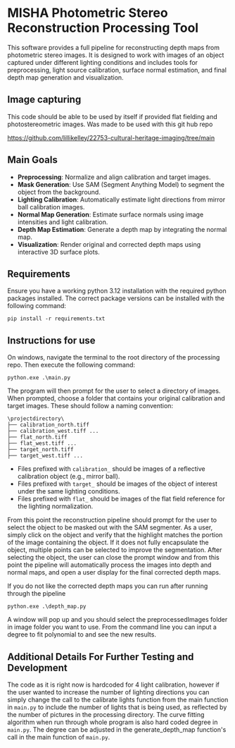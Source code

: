 # MISHA Photometric Stereo Reconstruction Processing Tool

This software provides a full pipeline for reconstructing depth maps from photometric stereo images. 
It is designed to work with images of an object captured under different lighting conditions and includes tools 
for preprocessing, light source calibration, surface normal estimation, and final depth map generation and visualization.

## Image capturing
This code should be able to be used by itself if provided flat fielding and photostereometric images. Was made to be 
used with this git hub repo

https://github.com/lillikelley/22753-cultural-heritage-imaging/tree/main

## Main Goals

- **Preprocessing**: Normalize and align calibration and target images.
- **Mask Generation**: Use SAM (Segment Anything Model) to segment the object from the background.
- **Lighting Calibration**: Automatically estimate light directions from mirror ball calibration images.
- **Normal Map Generation**: Estimate surface normals using image intensities and light calibration.
- **Depth Map Estimation**: Generate a depth map by integrating the normal map.
- **Visualization**: Render original and corrected depth maps using interactive 3D surface plots.

## Requirements

Ensure you have a working python 3.12 installation with the required python packages installed. 
The correct package versions can be installed with the following command:

```
pip install -r requirements.txt
```

## Instructions for use

On windows, navigate the terminal to the root directory of the processing repo. Then execute the following command:

```
python.exe .\main.py
```

The program will then prompt for the user to select a directory of images. When prompted, choose a folder that contains 
your original calibration and target images. These should follow a naming convention:

```
\projectdirectory\
├── calibration_north.tiff 
├── calibration_west.tiff ...
├── flat_north.tiff 
├── flat_west.tiff ...
├── target_north.tiff 
├── target_west.tiff ...
```

- Files prefixed with `calibration_` should be images of a reflective calibration object (e.g., mirror ball).
- Files prefixed with `target_` should be images of the object of interest under the same lighting conditions.
- Files prefixed with `flat_` should be images of the flat field reference for the lighting normalization.

From this point the reconstruction pipeline should prompt for the user to select the object to be masked out with the 
SAM segmenter. As a user, simply click on the object and verify that the highlight matches the portion of the image 
containing the object. If it does not fully encapsulate the object, multiple points can be selected to improve the 
segmentation. After selecting the object, the user can close the prompt window and from this point the pipeline 
will automatically process the images into depth and normal maps, and open a user display for the final 
corrected depth maps.

If you do not like the corrected depth maps you can run after running through the pipeline

```
python.exe .\depth_map.py
```

A window will pop up and you should select the preprocessedImages folder in image folder you want to use. 
From the command line you can input a degree to fit polynomial to and see the new results. 

## Additional Details For Further Testing and Development

The code as it is right now is hardcoded for 4 light calibration, however if the user wanted to increase the number 
of lighting directions you can simply change the call to the calibrate lights function from the main function in 
`main.py` to include the number of lights that is being used, as reflected by the number of pictures in the processing 
directory. The curve fitting algorithm when run through whole program is also hard coded degree in `main.py`. 
The degree can be adjusted in the generate_depth_map function's call in the main function of `main.py`.
